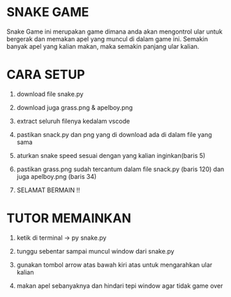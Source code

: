 # SNAKE GAME

Snake Game ini merupakan game dimana anda akan mengontrol ular untuk bergerak dan memakan apel yang muncul di dalam game ini. Semakin banyak apel yang kalian makan, maka semakin panjang ular kalian. 

# CARA SETUP

1. download file snake.py

2. download juga grass.png & apelboy.png

3. extract seluruh filenya kedalam vscode

4. pastikan snack.py dan png yang di download ada di dalam file yang sama 

5. aturkan snake speed sesuai dengan yang kalian inginkan(baris 5)

6. pastikan grass.png sudah tercantum dalam file snack.py (baris 120) dan juga apelboy.png (baris 34)

7. SELAMAT BERMAIN !!

# TUTOR MEMAINKAN 

1. ketik di terminal -> py snake.py

2. tunggu sebentar sampai muncul window dari snake.py

3. gunakan tombol arrow atas bawah kiri atas untuk mengarahkan ular kalian

4. makan apel sebanyaknya dan hindari tepi window agar tidak game over
